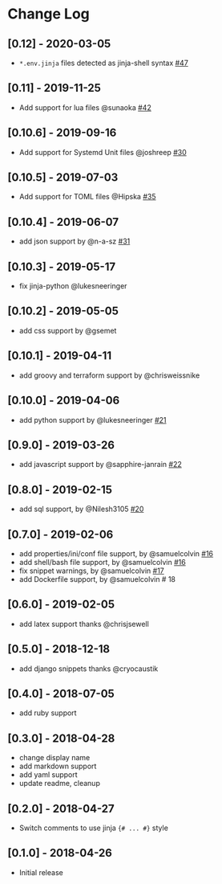 # Change Log

## [0.12] - 2020-03-05
* `*.env.jinja` files detected as jinja-shell syntax [#47](https://github.com/samuelcolvin/jinjahtml-vscode/issues/47)

## [0.11] - 2019-11-25
* Add support for lua files @sunaoka [#42](https://github.com/samuelcolvin/jinjahtml-vscode/issues/42)

## [0.10.6] - 2019-09-16
* Add support for Systemd Unit files @joshreep [#30](https://github.com/samuelcolvin/jinjahtml-vscode/issues/30)

## [0.10.5] - 2019-07-03
* Add support for TOML files @Hipska [#35](https://github.com/samuelcolvin/jinjahtml-vscode/issues/35)

## [0.10.4] - 2019-06-07
* add json support by @n-a-sz [#31](https://github.com/samuelcolvin/jinjahtml-vscode/issues/31)

## [0.10.3] - 2019-05-17
* fix jinja-python @lukesneeringer

## [0.10.2] - 2019-05-05
* add css support by @gsemet

## [0.10.1] - 2019-04-11
* add groovy and terraform support by @chrisweissnike

## [0.10.0] - 2019-04-06
* add python support by @lukesneeringer [#21](https://github.com/samuelcolvin/jinjahtml-vscode/issues/21)

## [0.9.0] - 2019-03-26
* add javascript support by @sapphire-janrain [#22](https://github.com/samuelcolvin/jinjahtml-vscode/issues/22)

## [0.8.0] - 2019-02-15
- add sql support, by @Nilesh3105 [#20](https://github.com/samuelcolvin/jinjahtml-vscode/issues/20)

## [0.7.0] - 2019-02-06
- add properties/ini/conf file support, by @samuelcolvin [#16](https://github.com/samuelcolvin/jinjahtml-vscode/issues/16)
- add shell/bash file support, by @samuelcolvin [#16](https://github.com/samuelcolvin/jinjahtml-vscode/issues/16)
- fix snippet warnings, by @samuelcolvin [#17](https://github.com/samuelcolvin/jinjahtml-vscode/issues/17)
- add Dockerfile support, by @samuelcolvin # 18

## [0.6.0] - 2019-02-05
- add latex support thanks @chrisjsewell

## [0.5.0] - 2018-12-18
- add django snippets thanks @cryocaustik

## [0.4.0] - 2018-07-05
- add ruby support

## [0.3.0] - 2018-04-28
- change display name
- add markdown support
- add yaml support
- update readme, cleanup

## [0.2.0] - 2018-04-27
- Switch comments to use jinja `{# ... #}` style

## [0.1.0] - 2018-04-26
- Initial release
